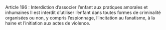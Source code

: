 Article 196 : Interdiction d’associer l’enfant aux pratiques amorales et inhumaines
Il est interdit d’utiliser l’enfant dans toutes formes de criminalité organisées ou non, y compris l’espionnage, l’incitation au fanatisme, à la haine et l’initiation aux actes de violence.